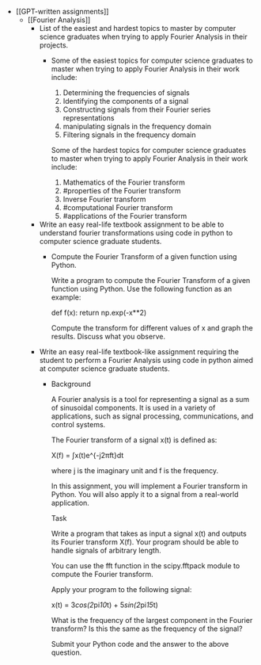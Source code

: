 - [[GPT-written assignments]]
	- [[Fourier Analysis]]
		- List of the easiest and hardest topics to master by computer science graduates when trying to apply Fourier Analysis in their projects.
			- Some of the easiest topics for computer science graduates to master when trying to apply Fourier Analysis in their work include:
			  
			  1. Determining the frequencies of signals
			  2. Identifying the components of a signal
			  3. Constructing signals from their Fourier series representations
			  4. manipulating signals in the frequency domain
			  5. Filtering signals in the frequency domain
			  
			  Some of the hardest topics for computer science graduates to master when trying to apply Fourier Analysis in their work include:
			  
			  1. Mathematics of the Fourier transform
			  2. #properties of the Fourier transform
			  3. Inverse Fourier transform
			  4. #computational Fourier transform
			  5. #applications of the Fourier transform
		- Write an easy real-life textbook assignment to be able to understand fourier transformations using code in python to computer science graduate students.
			- Compute the Fourier Transform of a given function using Python.
			  
			  Write a program to compute the Fourier Transform of a given function using Python. Use the following function as an example:
			  
			  def f(x):
			      return np.exp(-x**2)
			  
			  Compute the transform for different values of x and graph the results. Discuss what you observe.
		- Write an easy real-life textbook-like assignment requiring the student to perform a Fourier Analysis using code in python aimed at computer science graduate students.
			- Background
			  
			  A Fourier analysis is a tool for representing a signal as a sum of sinusoidal components. It is used in a variety of applications, such as signal processing, communications, and control systems.
			  
			  The Fourier transform of a signal x(t) is defined as:
			  
			  X(f) = ∫x(t)e^{-j2πft}dt
			  
			  where j is the imaginary unit and f is the frequency.
			  
			  In this assignment, you will implement a Fourier transform in Python. You will also apply it to a signal from a real-world application.
			  
			  Task
			  
			  Write a program that takes as input a signal x(t) and outputs its Fourier transform X(f). Your program should be able to handle signals of arbitrary length.
			  
			  You can use the fft function in the scipy.fftpack module to compute the Fourier transform.
			  
			  Apply your program to the following signal:
			  
			  x(t) = 3*cos(2*pi*10*t) + 5*sin(2*pi*15*t)
			  
			  What is the frequency of the largest component in the Fourier transform? Is this the same as the frequency of the signal?
			  
			  Submit your Python code and the answer to the above question.